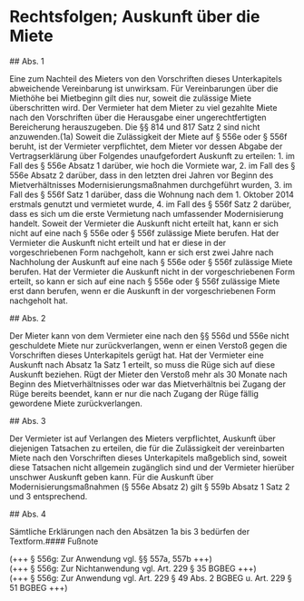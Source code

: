 # Rechtsfolgen; Auskunft über die Miete



\#\# Abs. 1

 Eine zum Nachteil des Mieters von den Vorschriften dieses Unterkapitels abweichende Vereinbarung ist unwirksam. Für Vereinbarungen über die Miethöhe bei Mietbeginn gilt dies nur, soweit die zulässige Miete überschritten wird. Der Vermieter hat dem Mieter zu viel gezahlte Miete nach den Vorschriften über die Herausgabe einer ungerechtfertigten Bereicherung herauszugeben. Die §§ 814 und 817 Satz 2 sind nicht anzuwenden.(1a) Soweit die Zulässigkeit der Miete auf § 556e oder § 556f beruht, ist der Vermieter verpflichtet, dem Mieter vor dessen Abgabe der Vertragserklärung über Folgendes unaufgefordert Auskunft zu erteilen:  1\.
 im Fall des § 556e Absatz 1 darüber, wie hoch die Vormiete war,
 2\.
 im Fall des § 556e Absatz 2 darüber, dass in den letzten drei Jahren vor Beginn des Mietverhältnisses Modernisierungsmaßnahmen durchgeführt wurden,
 3\.
 im Fall des § 556f Satz 1 darüber, dass die Wohnung nach dem 1\. Oktober 2014 erstmals genutzt und vermietet wurde,
 4\.
 im Fall des § 556f Satz 2 darüber, dass es sich um die erste Vermietung nach umfassender Modernisierung handelt.
Soweit der Vermieter die Auskunft nicht erteilt hat, kann er sich nicht auf eine nach § 556e oder § 556f zulässige Miete berufen. Hat der Vermieter die Auskunft nicht erteilt und hat er diese in der vorgeschriebenen Form nachgeholt, kann er sich erst zwei Jahre nach Nachholung der Auskunft auf eine nach § 556e oder § 556f zulässige Miete berufen. Hat der Vermieter die Auskunft nicht in der vorgeschriebenen Form erteilt, so kann er sich auf eine nach § 556e oder § 556f zulässige Miete erst dann berufen, wenn er die Auskunft in der vorgeschriebenen Form nachgeholt hat.

\#\# Abs. 2

 Der Mieter kann von dem Vermieter eine nach den §§ 556d und 556e nicht geschuldete Miete nur zurückverlangen, wenn er einen Verstoß gegen die Vorschriften dieses Unterkapitels gerügt hat. Hat der Vermieter eine Auskunft nach Absatz 1a Satz 1 erteilt, so muss die Rüge sich auf diese Auskunft beziehen. Rügt der Mieter den Verstoß mehr als 30 Monate nach Beginn des Mietverhältnisses oder war das Mietverhältnis bei Zugang der Rüge bereits beendet, kann er nur die nach Zugang der Rüge fällig gewordene Miete zurückverlangen.

\#\# Abs. 3

 Der Vermieter ist auf Verlangen des Mieters verpflichtet, Auskunft über diejenigen Tatsachen zu erteilen, die für die Zulässigkeit der vereinbarten Miete nach den Vorschriften dieses Unterkapitels maßgeblich sind, soweit diese Tatsachen nicht allgemein zugänglich sind und der Vermieter hierüber unschwer Auskunft geben kann. Für die Auskunft über Modernisierungsmaßnahmen (§ 556e Absatz 2\) gilt § 559b Absatz 1 Satz 2 und 3 entsprechend.

\#\# Abs. 4

 Sämtliche Erklärungen nach den Absätzen 1a bis 3 bedürfen der Textform.#### Fußnote

(\+\+\+ § 556g: Zur Anwendung vgl. §§ 557a, 557b \+\+\+)   
(\+\+\+ § 556g: Zur Nichtanwendung vgl. Art. 229 § 35 BGBEG \+\+\+)   
(\+\+\+ § 556g: Zur Anwendung vgl. Art. 229 § 49 Abs. 2 BGBEG u. Art. 229 § 51 BGBEG \+\+\+) 


